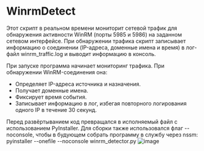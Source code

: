 # WinrmDetect
Этот скрипт в реальном времени мониторит сетевой трафик для обнаружения активности WinRM (порты 5985 и 5986) на заданном сетевом интерфейсе. При обнаружении трафика скрипт записывает информацию о соединении (IP-адреса, доменные имена и время) в лог-файл winrm_traffic.log и выводит информацию в консоль.

При запуске программа начинает мониторинг трафика. При обнаружении WinRM-соединения она:
- Определяет IP-адреса источника и назначения.
- Получает доменные имена.
- Фиксирует время события.
- Записывает информацию в лог, избегая повторного логирования одного IP в течение 30 секунд.

Перед развёртыванием код превращался в исполняемый файл с использованием PyInstaller. Для сборки также использовался флаг --noconsole, чтобы в будующем собрать программу в службу через nssm:
pyinstaller --onefile --noconsole winrm_detector.py
![image](https://github.com/user-attachments/assets/7b154f07-a9a8-4890-92b5-9fce9b82ea17)
